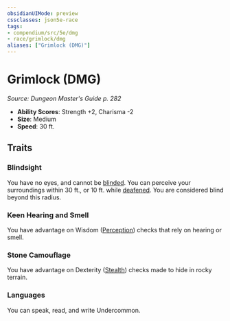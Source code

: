```yaml
---
obsidianUIMode: preview
cssclasses: json5e-race
tags:
- compendium/src/5e/dmg
- race/grimlock/dmg
aliases: ["Grimlock (DMG)"]
---
```

# Grimlock (DMG)
*Source: Dungeon Master's Guide p. 282*  

- **Ability Scores**: Strength +2, Charisma -2
- **Size**: Medium
- **Speed**: 30 ft.

## Traits

### Blindsight

You have no eyes, and cannot be [blinded](5E2014官方资源/规则/conditions.md#blinded). You can perceive your surroundings within 30 ft., or 10 ft. while [deafened](5E2014官方资源/规则/conditions.md#deafened). You are considered blind beyond this radius.

### Keen Hearing and Smell

You have advantage on Wisdom ([Perception](5E2014官方资源/规则/skills.md#Perception)) checks that rely on hearing or smell.

### Stone Camouflage

You have advantage on Dexterity ([Stealth](5E2014官方资源/规则/skills.md#Stealth)) checks made to hide in rocky terrain.

### Languages

You can speak, read, and write Undercommon.